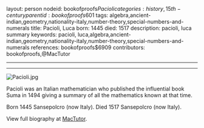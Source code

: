 layout: person
nodeid: bookofproofs$Pacioli
categories: history,15th-century
parentid: bookofproofs$601
tags: algebra,ancient-indian,geometry,nationality-italy,number-theory,special-numbers-and-numerals
title: Pacioli, Luca
born: 1445
died: 1517
description: pacioli, luca summary
keywords: pacioli, luca,algebra,ancient-indian,geometry,nationality-italy,number-theory,special-numbers-and-numerals
references: bookofproofs$6909
contributors: bookofproofs,@MacTutor

---


---

![Pacioli.jpg](https://github.com/bookofproofs/bookofproofs.github.io/blob/main/_sources/images/portraits/Pacioli.jpg?raw=true)

Pacioli was an Italian mathematician who published the influential book Suma in 1494 giving a summary of all the mathematics known at that time.

Born 1445 Sansepolcro (now Italy). Died 1517 Sansepolcro (now Italy).


View full biography at [MacTutor](https://mathshistory.st-andrews.ac.uk/Biographies/Pacioli/).
